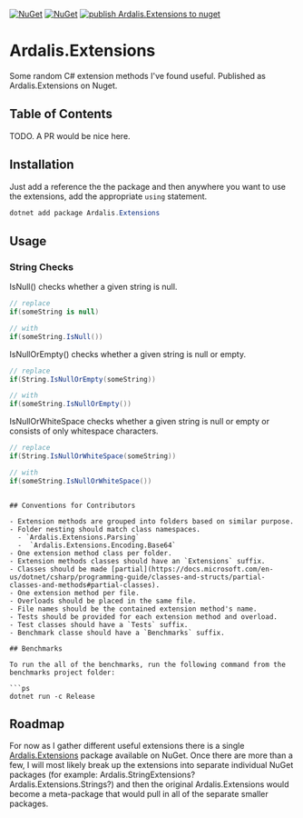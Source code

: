 [![NuGet](https://img.shields.io/nuget/v/Ardalis.Extensions.svg)](https://www.nuget.org/packages/Ardalis.Extensions)
[![NuGet](https://img.shields.io/nuget/dt/Ardalis.Extensions.svg)](https://www.nuget.org/packages/Ardalis.Extensions)
[![publish Ardalis.Extensions to nuget](https://github.com/ardalis/Ardalis.Extensions/actions/workflows/publish.yml/badge.svg)](https://github.com/ardalis/Ardalis.Extensions/actions/workflows/publish.yml)

# Ardalis.Extensions
Some random C# extension methods I've found useful. Published as Ardalis.Extensions on Nuget.

## Table of Contents

TODO. A PR would be nice here.

## Installation

Just add a reference the the package and then anywhere you want to use the extensions, add the appropriate `using` statement.

```powershell
dotnet add package Ardalis.Extensions
```

## Usage

### String Checks

IsNull() checks whether a given string is null.

```csharp
// replace
if(someString is null)

// with
if(someString.IsNull())
```

IsNullOrEmpty() checks whether a given string is null or empty.

```csharp
// replace
if(String.IsNullOrEmpty(someString))

// with
if(someString.IsNullOrEmpty())
```

IsNullOrWhiteSpace checks whether a given string is null or empty or consists of only whitespace characters.

```csharp
// replace
if(String.IsNullOrWhiteSpace(someString))

// with
if(someString.IsNullOrWhiteSpace())
```
```

## Conventions for Contributors

- Extension methods are grouped into folders based on similar purpose.
- Folder nesting should match class namespaces.
  - `Ardalis.Extensions.Parsing`
  -  `Ardalis.Extensions.Encoding.Base64`
- One extension method class per folder.
- Extension methods classes should have an `Extensions` suffix.
- Classes should be made [partial](https://docs.microsoft.com/en-us/dotnet/csharp/programming-guide/classes-and-structs/partial-classes-and-methods#partial-classes).
- One extension method per file.
- Overloads should be placed in the same file.
- File names should be the contained extension method's name.
- Tests should be provided for each extension method and overload.
- Test classes should have a `Tests` suffix.
- Benchmark classe should have a `Benchmarks` suffix.

## Benchmarks

To run the all of the benchmarks, run the following command from the benchmarks project folder:

```ps
dotnet run -c Release
```

## Roadmap

For now as I gather different useful extensions there is a single [Ardalis.Extensions](https://www.nuget.org/packages/Ardalis.Extensions) package available on NuGet. Once there are more than a few, I will most likely break up the extensions into separate individual NuGet packages (for example: Ardalis.StringExtensions? Ardalis.Extensions.Strings?) and then the original Ardalis.Extensions would become a meta-package that would pull in all of the separate smaller packages.
